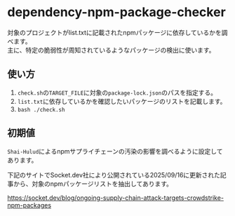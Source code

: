 # dependency-npm-package-checker
対象のプロジェクトがlist.txtに記載されたnpmパッケージに依存しているかを調べます。  
主に、特定の脆弱性が周知されているようなパッケージの検出に使います。

## 使い方
1. `check.sh`の`TARGET_FILE`に対象の`package-lock.json`のパスを指定する。
2. `list.txt`に依存しているかを確認したいパッケージのリストを記載します。
3. `bash ./check.sh`

## 初期値
`Shai-Hulud`によるnpmサプライチェーンの汚染の影響を調べるように設定してあります。  

下記のサイトでSocket.dev社により公開されている2025/09/16に更新された記事から、対象のnpmパッケージリストを抽出してあります。

https://socket.dev/blog/ongoing-supply-chain-attack-targets-crowdstrike-npm-packages
